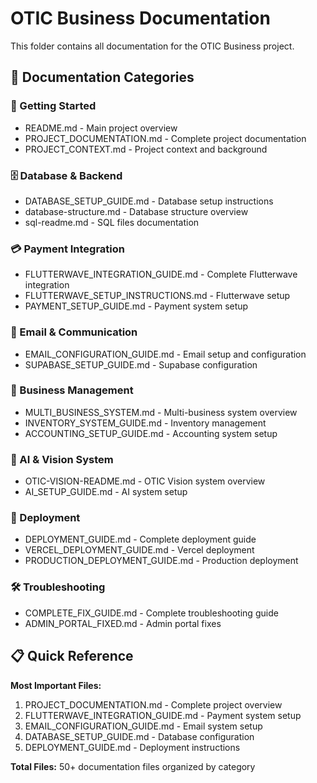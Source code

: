 # OTIC Business Documentation

This folder contains all documentation for the OTIC Business project.

## 📁 Documentation Categories

### 🚀 Getting Started
- README.md - Main project overview
- PROJECT_DOCUMENTATION.md - Complete project documentation
- PROJECT_CONTEXT.md - Project context and background

### 🗄️ Database & Backend
- DATABASE_SETUP_GUIDE.md - Database setup instructions
- database-structure.md - Database structure overview
- sql-readme.md - SQL files documentation

### 💳 Payment Integration
- FLUTTERWAVE_INTEGRATION_GUIDE.md - Complete Flutterwave integration
- FLUTTERWAVE_SETUP_INSTRUCTIONS.md - Flutterwave setup
- PAYMENT_SETUP_GUIDE.md - Payment system setup

### 📧 Email & Communication
- EMAIL_CONFIGURATION_GUIDE.md - Email setup and configuration
- SUPABASE_SETUP_GUIDE.md - Supabase configuration

### 🏢 Business Management
- MULTI_BUSINESS_SYSTEM.md - Multi-business system overview
- INVENTORY_SYSTEM_GUIDE.md - Inventory management
- ACCOUNTING_SETUP_GUIDE.md - Accounting system setup

### 🤖 AI & Vision System
- OTIC-VISION-README.md - OTIC Vision system overview
- AI_SETUP_GUIDE.md - AI system setup

### 🚀 Deployment
- DEPLOYMENT_GUIDE.md - Complete deployment guide
- VERCEL_DEPLOYMENT_GUIDE.md - Vercel deployment
- PRODUCTION_DEPLOYMENT_GUIDE.md - Production deployment

### 🛠️ Troubleshooting
- COMPLETE_FIX_GUIDE.md - Complete troubleshooting guide
- ADMIN_PORTAL_FIXED.md - Admin portal fixes

## 📋 Quick Reference

**Most Important Files:**
1. PROJECT_DOCUMENTATION.md - Complete project overview
2. FLUTTERWAVE_INTEGRATION_GUIDE.md - Payment system setup
3. EMAIL_CONFIGURATION_GUIDE.md - Email system setup
4. DATABASE_SETUP_GUIDE.md - Database configuration
5. DEPLOYMENT_GUIDE.md - Deployment instructions

**Total Files:** 50+ documentation files organized by category